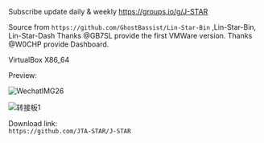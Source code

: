Subscribe update daily & weekly https://groups.io/g/J-STAR


Source from `https://github.com/GhostBassist/Lin-Star-Bin` ,Lin-Star-Bin, Lin-Star-Dash
  Thanks @GB7SL provide the first VMWare version.
  Thanks @W0CHP provide Dashboard.

VirtualBox X86_64

Preview:

![WechatIMG26](https://github.com/bi7jta/Lin-Star-ALL-VisualBox/assets/22002824/ff3ca7e8-f418-4b41-b376-77827bd75d4c)


![转接板1](https://github.com/bi7jta/Lin-Star-ALL-VisualBox/assets/22002824/cbe854bf-1df9-47b1-9f7b-84d84f5f3007)

Download link:  
 `https://github.com/JTA-STAR/J-STAR`
 
